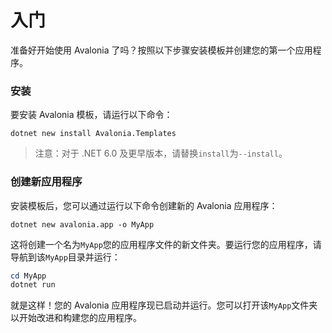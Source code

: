 # 入门

准备好开始使用 Avalonia 了吗？按照以下步骤安装模板并创建您的第一个应用程序。

### 安装

要安装 Avalonia 模板，请运行以下命令：

```
dotnet new install Avalonia.Templates
```

> 注意：对于 .NET 6.0 及更早版本，请替换`install`为`--install`。

### 创建新应用程序

安装模板后，您可以通过运行以下命令创建新的 Avalonia 应用程序：

```
dotnet new avalonia.app -o MyApp
```

这将创建一个名为`MyApp`您的应用程序文件的新文件夹。要运行您的应用程序，请导航到该`MyApp`目录并运行：

```PowerShell
cd MyApp
dotnet run
```

就是这样！您的 Avalonia 应用程序现已启动并运行。您可以打开该`MyApp`文件夹以开始改进和构建您的应用程序。



